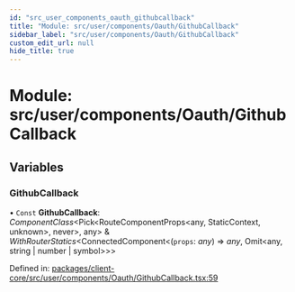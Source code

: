 ```yaml
---
id: "src_user_components_oauth_githubcallback"
title: "Module: src/user/components/Oauth/GithubCallback"
sidebar_label: "src/user/components/Oauth/GithubCallback"
custom_edit_url: null
hide_title: true
---
```


# Module: src/user/components/Oauth/GithubCallback

## Variables

### GithubCallback

• `Const` **GithubCallback**: *ComponentClass*<Pick<RouteComponentProps<any, StaticContext, unknown\>, never\>, any\> & *WithRouterStatics*<ConnectedComponent<(`props`: *any*) => *any*, Omit<any, string \| number \| symbol\>\>\>

Defined in: [packages/client-core/src/user/components/Oauth/GithubCallback.tsx:59](https://github.com/xr3ngine/xr3ngine/blob/2d83606b6/packages/client-core/src/user/components/Oauth/GithubCallback.tsx#L59)
